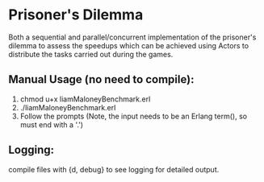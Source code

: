 # Prisoner's Dilemma
Both a sequential and parallel/concurrent implementation of the prisoner's dilemma to assess the speedups which can be achieved using Actors to distribute the tasks carried out during the games.

## Manual Usage (no need to compile):
1.  chmod u+x liamMaloneyBenchmark.erl
2.  ./liamMaloneyBenchmark.erl
3.  Follow the prompts (Note, the input needs to be an Erlang term(), so must end with a '.')	

## Logging:
compile files with {d, debug} to see logging for detailed output.
